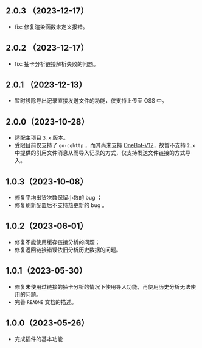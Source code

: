 ## 2.0.3 （2023-12-17）

- fix: 修复渲染函数未定义报错。

## 2.0.2 （2023-12-17）

- fix: 抽卡分析链接解析失败的问题。

## 2.0.1 （2023-12-13）

- 暂时移除导出记录直接发送文件的功能，仅支持上传至 OSS 中。

## 2.0.0（2023-10-28）

- 适配主项目 `3.x` 版本。
- 受限目前仅支持了 `go-cqhttp` ，而其尚未支持 [OneBot-V12](https://onebot.dev)，故暂不支持 `2.x`
  中提供的引用文件消息从而导入记录的方式，仅支持发送文件链接的方式导入。

## 1.0.3（2023-10-08）

- 修复平均出货次数保留小数的 bug ；
- 修复刷新配置后不支持热更新的 bug 。

## 1.0.2（2023-06-01）

- 修复不能使用缓存链接分析的问题；
- 修复返回链接错误依旧分析历史数据的问题。

## 1.0.1（2023-05-30）

- 修复未使用过链接的抽卡分析的情况下使用导入功能，再使用历史分析无法使用的问题。
- 完善 `README` 文档的描述。

## 1.0.0（2023-05-26）

- 完成插件的基本功能